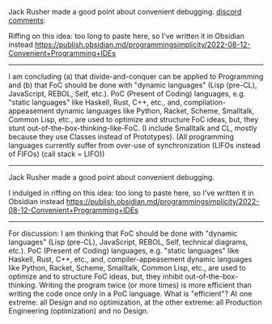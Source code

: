 Jack Rusher made a good point about convenient debugging.  [discord comments](https://twitter.com/jackrusher/status/1558000856263540736):

Riffing on this idea: too long to paste here, so I've written it in Obsidian instead https://publish.obsidian.md/programmingsimplicity/2022-08-12-Convenient+Programming+IDEs

---

I am concluding (a) that divide-and-conquer can be applied to Programming and (b) that FoC should be done with "dynamic languages" (Lisp (pre-CL), JavaScript, REBOL, Self, etc.).  PoC (Present of Coding) languages, e.g. "static languages" like Haskell, Rust, C++, etc., and, compilation-appeasement dynamic languages like Python, Racket, Scheme, Smalltalk, Common Lisp, etc., are used to optimize and structure FoC ideas, but, they stunt out-of-the-box-thinking-like-FoC.  (I include Smalltalk and CL, mostly because they use Classes instead of Prototypes). (All programming languages currently suffer from over-use of synchronization (LIFOs instead of FIFOs) (call stack = LIFO))

---

Jack Rusher made a good point about convenient debugging.

I indulged in riffing on this idea: too long to paste here, so I've written it in Obsidian instead https://publish.obsidian.md/programmingsimplicity/2022-08-12-Convenient+Programming+IDEs

---
For discussion: I am thinking that FoC should be done with "dynamic languages" (Lisp (pre-CL), JavaScript, REBOL, Self, technical diagrams, etc.).  PoC (Present of Coding) languages, e.g. "static languages" like Haskell, Rust, C++, etc., and, compiler-appeasement dynamic languages like Python, Racket, Scheme, Smalltalk, Common Lisp, etc., are used to optimize and to structure FoC ideas, but, they inhibit out-of-the-box-thinking.  Writing the program twice (or more times) is more efficient than writing the code once only in a PoC language.  What is "efficient"?  At one extreme: all Design and no optimization, at the other extreme: all Production Engineering (optimization) and no Design.